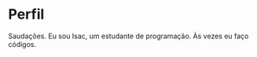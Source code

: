 <h1>Perfil</h1>
Saudações. Eu sou Isac, um estudante de programação. Às vezes eu faço códigos.

<!---
Aizakkuxd/Aizakkuxd is a ✨ special ✨ repository because its `README.md` (this file) appears on your GitHub profile.
You can click the Preview link to take a look at your changes.
--->
